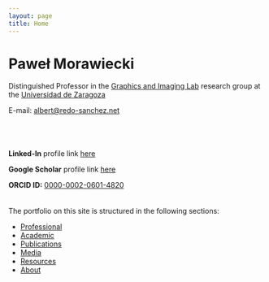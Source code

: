 ```yaml
---
layout: page
title: Home
---
```


# Paweł Morawiecki

Distinguished Professor in the [Graphics and Imaging Lab](https://graphics.unizar.es/) research group at the [Universidad de Zaragoza](https://eina.unizar.es/)

E-mail: [albert@redo-sanchez.net](mailto:albert@redo-sanchez.net)
\
\
\
\
\
**Linked-In** profile link [here](https://www.linkedin.com/in/redosanchez/)

**Google Scholar** profile link [here](https://scholar.google.com/citations?user=Wjhap7MAAAAJ&hl=en)

**ORCID ID:** [0000-0002-0601-4820](https://orcid.org/0000-0002-0601-4820)
\
\
\
The portfolio on this site is structured in the following sections:

- [Professional](professional)
- [Academic](academic)
- [Publications](publications)
- [Media](media)
- [Resources](resources)
- [About](about)
